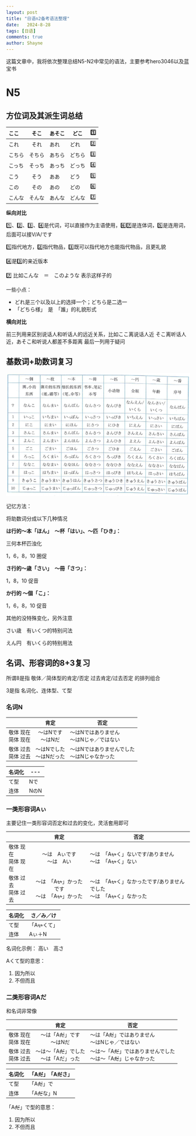 ```yaml
---
layout: post
title: "日语n2备考语法整理"
date:   2024-8-28
tags: [日语]
comments: true
author: Shayne
---
```

这篇文章中，我将依次整理总结N5-N2中常见的语法，主要参考hero3046以及蓝宝书

<!--more-->

# N5

## 方位词及其派生词总结

| ここ   |  そこ  | あそこ | どこ   | 1️⃣ |
| :----- | :----: | ------ | ------ | ----- |
| これ   |  それ  | あれ   | どれ   | 2️⃣ |
| こちら | そちら | あちら | どちら | 3️⃣ |
| こっち | そっち | あっち | どっち | 4️⃣ |
| こう   |  そう  | ああ   | どう   | 5️⃣ |
| この   |  その  | あの   | どの   | 6️⃣ |
| こんな | そんな | あんな | どんな | 7️⃣ |

**纵向对比**

1️⃣、2️⃣、3️⃣、4️⃣是代词，可以直接作为主语使用，6️⃣7️⃣是连体词，5️⃣是连用词，后面可以接V/A/です

1️⃣指代地方，2️⃣指代物品，3️⃣既可以指代地方也能指代物品，且更礼貌

4️⃣是3️⃣的亲近版本

7️⃣ 比如こんな　＝　このような 表示这样子的

一些小点：

* どれ是三个以及以上的选择一个；どちら是二选一
* 「どちら様」　是　「誰」的礼貌形式

**横向对比**

前三列用来区别说话人和听话人的远近关系，比如ここ离说话人近 そこ离听话人近，あそこ和听说人都差不多距离 最后一列用于疑问

## 基数词+助数词复习

![20240829074311](https://raw.githubusercontent.com/shayne98/Figure-Bed/main/blog/20240829074311.png)

记忆方法：

将助数词分成以下几种情况

**は行的〜本「ほん」　〜杯「はい」、〜匹「ひき」：**

三何本杯匹浊化

1，6，8，10 圈促

**さ行的〜歳「さい」　〜冊「さつ」：**

1，8，10 促音

**か行的 〜個「こ」：**

1，6，8，10 促音

其他的没特殊变化，另外注意

さい歳　有いくつ的特别问法

えん円　有いくら的特别用法

## 名词、形容词的8+3复习

所谓8是指 敬体／简体型的肯定/否定 过去肯定/过去否定 的排列组合

3是指 名词化、连体型、て型

### 名词N

|                          |             肯定             | 否定                                             |
| ------------------------ | :--------------------------: | ------------------------------------------------ |
| 敬体 现在<br />简体 现在 |    〜はNです<br />〜はNだ    | 〜はNではありません<br />〜はNじゃ／ではない     |
| 敬体 过去<br />简体 过去 | 〜はNでした<br />〜はNだった | 〜はNではありませんでした<br />〜はNじゃなかった |

| 名词化 | ---  |
| ------ | ---- |
| て型   | Nで  |
| 连体   | NのN |

### 一类形容词Aぃ

主要记住一类形容词否定和过去的变化，灵活套用即可

|                          |                            肯定                            | 否定                                                                                |
| ------------------------ | :--------------------------------------------------------: | ----------------------------------------------------------------------------------- |
| 敬体 现在<br />简体 现在 |                〜は　Aぃです<br />〜は　Aい                | 〜は　「A~~ぃ~~く」ないです/ありません<br />〜は　「A~~ぃ~~く」ない               |
| 敬体 过去<br />简体 过去 | 〜は　「A~~ぃ~~」かったです<br />〜は　「A~~ぃ~~」かった | 〜は　「A~~ぃ~~く」なかったです/ありませんでした<br />〜は　「A~~ぃ~~く」なかった |

| 名词化 | さ／み／け       |
| ------ | ---------------- |
| て型   | 「A~~ぃ~~くて」 |
| 连体   | Aぃ＋N           |

名词化示例： 高い　高さ

Aくて型的意思：

1. 因为所以
2. 不但而且

### 二类形容词Aだ

和名词非常像

|                          |                     肯定                     | 否定                                                                       |
| ------------------------ | :-------------------------------------------: | -------------------------------------------------------------------------- |
| 敬体 现在<br />简体 现在 |       〜は「A~~だ~~」です<br />〜はNだ       | 〜は「A~~だ~~」ではありません<br />〜はNじゃ／ではない                    |
| 敬体 过去<br />简体 过去 | 〜は〜「A~~だ~~」でした<br />〜は「Aだ」った | 〜は〜「A~~だ~~」ではありませんでした<br />〜は〜「A~~だ~~」じゃなかった |

| 名词化 | 「A~~だ~~」　「A~~だ~~さ」 |
| ------ | ---------------------------- |
| て型   | 「A~~だ~~」で               |
| 连体   | 「A~~だ~~な」N              |

「A~~だ~~」で型的意思：

1. 因为所以
2. 不但而且

